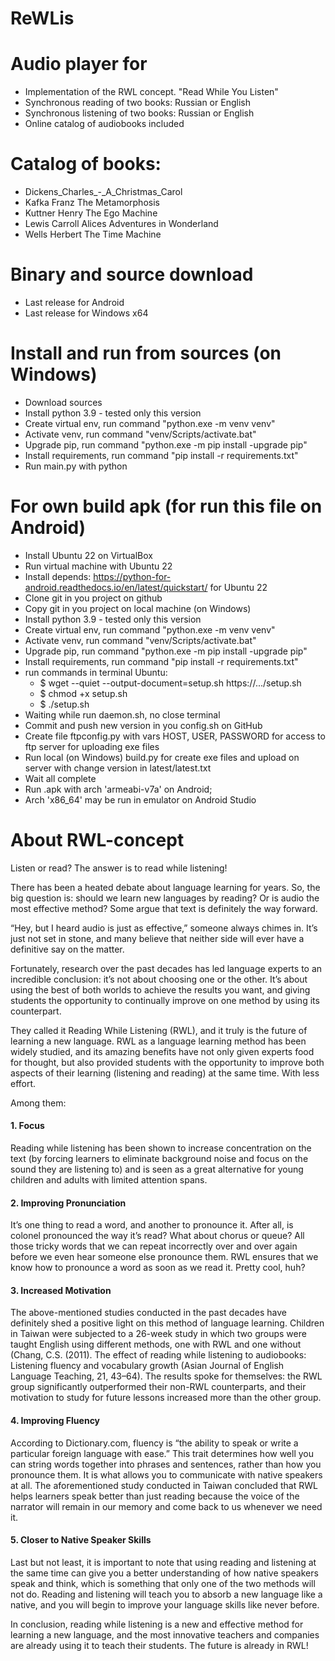 # ReWLis


# Audio player for

- Implementation of the RWL concept. "Read While You Listen"
- Synchronous reading of two books: Russian or English
- Synchronous listening of two books: Russian or English
- Online catalog of audiobooks included

# Catalog of books:

- Dickens_Charles_-_A_Christmas_Carol
- Kafka Franz The Metamorphosis
- Kuttner Henry The Ego Machine
- Lewis Carroll Alices Adventures in Wonderland
- Wells Herbert The Time Machine

# Binary and source download

- Last release for Android 
- Last release for Windows x64 

# Install and run from sources (on Windows)

- Download sources
- Install python 3.9 - tested only this version
- Create virtual env, run command "python.exe -m venv venv"
- Activate venv, run command "venv/Scripts/activate.bat"
- Upgrade pip, run command "python.exe -m pip install -upgrade pip"
- Install requirements, run command "pip install -r requirements.txt"
- Run main.py with python

# For own build apk (for run this file on Android) 

- Install Ubuntu 22 on VirtualBox
- Run virtual machine with Ubuntu 22
- Install depends: https://python-for-android.readthedocs.io/en/latest/quickstart/ for Ubuntu 22
- Clone git in you project on github
- Copy git in you project on local machine (on Windows)
- Install python 3.9 - tested only this version
- Create virtual env, run command "python.exe -m venv venv"
- Activate venv, run command "venv/Scripts/activate.bat"
- Upgrade pip, run command "python.exe -m pip install -upgrade pip"
- Install requirements, run command "pip install -r requirements.txt"
- run commands in terminal Ubuntu:
   - $ wget --quiet --output-document=setup.sh https://.../setup.sh
   - $ chmod +x setup.sh 
   - $ ./setup.sh
- Waiting while run daemon.sh, no close terminal
- Commit and push new version in you config.sh on GitHub
- Create file ftpconfig.py with vars HOST, USER, PASSWORD for access to ftp server for uploading exe files
- Run local (on Windows) build.py for create exe files and upload on server with change version in latest/latest.txt
- Wait all complete
- Run .apk with arch 'armeabi-v7a' on Android; 
- Arch 'x86_64' may be run in emulator on Android Studio

# About RWL-concept

Listen or read? The answer is to read while listening!

There has been a heated debate about language learning for years. So, the big question is: should we learn new languages by reading? Or is audio the most effective method? Some argue that text is definitely the way forward.

“Hey, but I heard audio is just as effective,” someone always chimes in. It’s just not set in stone, and many believe that neither side will ever have a definitive say on the matter.

Fortunately, research over the past decades has led language experts to an incredible conclusion: it’s not about choosing one or the other. It’s about using the best of both worlds to achieve the results you want, and giving students the opportunity to continually improve on one method by using its counterpart.

They called it Reading While Listening (RWL), and it truly is the future of learning a new language. RWL as a language learning method has been widely studied, and its amazing benefits have not only given experts food for thought, but also provided students with the opportunity to improve both aspects of their learning (listening and reading) at the same time. With less effort.

Among them:

#### 1. Focus

Reading while listening has been shown to increase concentration on the text (by forcing learners to eliminate background noise and focus on the sound they are listening to) and is seen as a great alternative for young children and adults with limited attention spans.

#### 2. Improving Pronunciation

It’s one thing to read a word, and another to pronounce it. After all, is colonel pronounced the way it’s read? What about chorus or queue? All those tricky words that we can repeat incorrectly over and over again before we even hear someone else pronounce them. RWL ensures that we know how to pronounce a word as soon as we read it. Pretty cool, huh?

#### 3. Increased Motivation

The above-mentioned studies conducted in the past decades have definitely shed a positive light on this method of language learning. Children in Taiwan were subjected to a 26-week study in which two groups were taught English using different methods, one with RWL and one without (Chang, C.S. (2011). The effect of reading while listening to audiobooks: Listening fluency and vocabulary growth (Asian Journal of English Language Teaching, 21, 43–64). The results spoke for themselves: the RWL group significantly outperformed their non-RWL counterparts, and their motivation to study for future lessons increased more than the other group.

#### 4. Improving Fluency

According to Dictionary.com, fluency is “the ability to speak or write a particular foreign language with ease.” This trait determines how well you can string words together into phrases and sentences, rather than how you pronounce them. It is what allows you to communicate with native speakers at all. The aforementioned study conducted in Taiwan concluded that RWL helps learners speak better than just reading because the voice of the narrator will remain in our memory and come back to us whenever we need it.

#### 5. Closer to Native Speaker Skills

Last but not least, it is important to note that using reading and listening at the same time can give you a better understanding of how native speakers speak and think, which is something that only one of the two methods will not do. Reading and listening will teach you to absorb a new language like a native, and you will begin to improve your language skills like never before.

In conclusion, reading while listening is a new and effective method for learning a new language, and the most innovative teachers and companies are already using it to teach their students. The future is already in RWL!